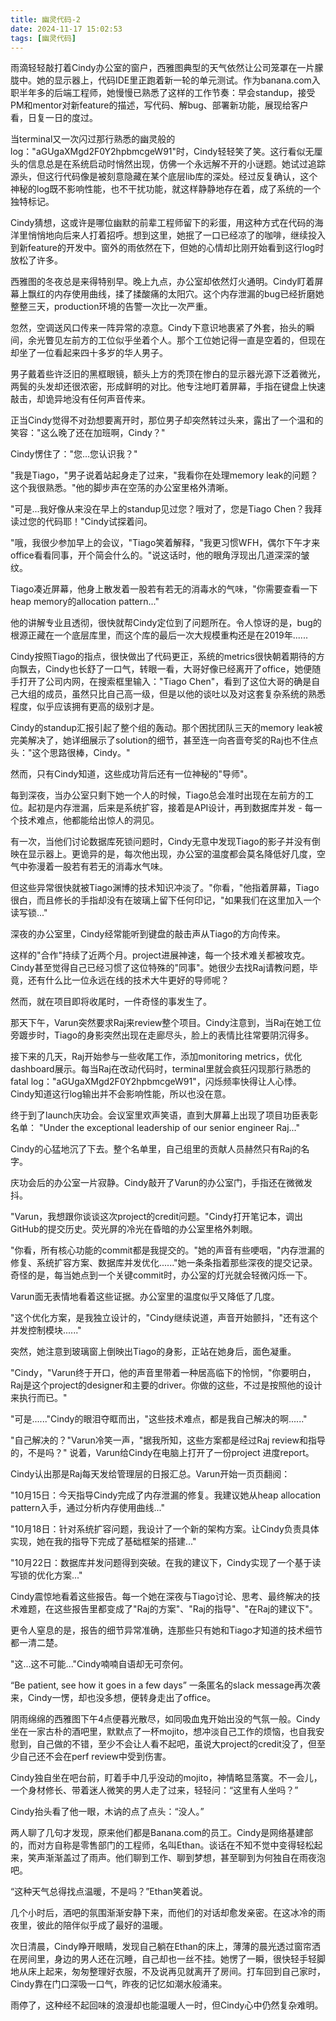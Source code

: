 ```yaml
---
title: 幽灵代码-2
date: 2024-11-17 15:02:53
tags: [幽灵代码]
---
```


雨滴轻轻敲打着Cindy办公室的窗户，西雅图典型的天气依然让公司笼罩在一片朦胧中。她的显示器上，代码IDE里正跑着新一轮的单元测试。作为banana.com入职半年多的后端工程师，她慢慢已熟悉了这样的工作节奏：早会standup，接受PM和mentor对新feature的描述，写代码、解bug、部署新功能，展现给客户看，日复一日的度过。

当terminal又一次闪过那行熟悉的幽灵般的log："aGUgaXMgd2F0Y2hpbmcgeW91"时，Cindy轻轻笑了笑。这行看似无厘头的信息总是在系统启动时悄然出现，仿佛一个永远解不开的小谜题。她试过追踪源头，但这行代码像是被刻意隐藏在某个底层lib库的深处。经过反复确认，这个神秘的log既不影响性能，也不干扰功能，就这样静静地存在着，成了系统的一个独特标记。

Cindy猜想，这或许是哪位幽默的前辈工程师留下的彩蛋，用这种方式在代码的海洋里悄悄地向后来人打着招呼。想到这里，她抿了一口已经凉了的咖啡，继续投入到新feature的开发中。窗外的雨依然在下，但她的心情却比刚开始看到这行log时放松了许多。

西雅图的冬夜总是来得特别早。晚上九点，办公室却依然灯火通明。Cindy盯着屏幕上飘红的内存使用曲线，揉了揉酸痛的太阳穴。这个内存泄漏的bug已经折磨她整整三天，production环境的告警一次比一次严重。

忽然，空调送风口传来一阵异常的凉意。Cindy下意识地裹紧了外套，抬头的瞬间，余光瞥见左前方的工位似乎坐着个人。那个工位她记得一直是空着的，但现在却坐了一位看起来四十多岁的华人男子。

男子戴着些许泛旧的黑框眼镜，额头上方的秃顶在惨白的显示器光源下泛着微光，两鬓的头发却还很浓密，形成鲜明的对比。他专注地盯着屏幕，手指在键盘上快速敲击，却诡异地没有任何声音传来。

正当Cindy觉得不对劲想要离开时，那位男子却突然转过头来，露出了一个温和的笑容："这么晚了还在加班啊，Cindy？"

Cindy愣住了："您...您认识我？"

"我是Tiago，"男子说着站起身走了过来，"我看你在处理memory leak的问题？这个我很熟悉。"他的脚步声在空荡的办公室里格外清晰。

"可是...我好像从来没在早上的standup见过您？哦对了，您是Tiago Chen？我拜读过您的代码耶！"Cindy试探着问。

"哦，我很少参加早上的会议，"Tiago笑着解释，"我更习惯WFH，偶尔下午才来office看看同事，开个简会什么的。"说这话时，他的眼角浮现出几道深深的皱纹。

Tiago凑近屏幕，他身上散发着一股若有若无的消毒水的气味，"你需要查看一下heap memory的allocation pattern..."

他的讲解专业且透彻，很快就帮Cindy定位到了问题所在。令人惊讶的是，bug的根源正藏在一个底层库里，而这个库的最后一次大规模重构还是在2019年......

Cindy按照Tiago的指点，很快做出了代码更正，系统的metrics很快朝着期待的方向飘去，Cindy也长舒了一口气，转眼一看，大哥好像已经离开了office，她便随手打开了公司内网，在搜索框里输入："Tiago Chen"，看到了这位大哥的确是自己大组的成员，虽然只比自己高一级，但是以他的谈吐以及对这套复杂系统的熟悉程度，似乎应该拥有更高的级别才是。

Cindy的standup汇报引起了整个组的轰动。那个困扰团队三天的memory leak被完美解决了，她详细展示了solution的细节，甚至连一向吝啬夸奖的Raj也不住点头："这个思路很棒，Cindy。"

然而，只有Cindy知道，这些成功背后还有一位神秘的"导师"。

每到深夜，当办公室只剩下她一个人的时候，Tiago总会准时出现在左前方的工位。起初是内存泄漏，后来是系统扩容，接着是API设计，再到数据库并发 - 每一个技术难点，他都能给出惊人的洞见。

有一次，当他们讨论数据库死锁问题时，Cindy无意中发现Tiago的影子并没有倒映在显示器上。更诡异的是，每次他出现，办公室的温度都会莫名降低好几度，空气中弥漫着一股若有若无的消毒水气味。

但这些异常很快就被Tiago渊博的技术知识冲淡了。"你看，"他指着屏幕，Tiago很白，而且修长的手指却没有在玻璃上留下任何印记，"如果我们在这里加入一个读写锁..."

深夜的办公室里，Cindy经常能听到键盘的敲击声从Tiago的方向传来。

这样的"合作"持续了近两个月。project进展神速，每一个技术难关都被攻克。Cindy甚至觉得自己已经习惯了这位特殊的"同事"。她很少去找Raj请教问题，毕竟，还有什么比一位永远在线的技术大牛更好的导师呢？

然而，就在项目即将收尾时，一件奇怪的事发生了。

那天下午，Varun突然要求Raj来review整个项目。Cindy注意到，当Raj在她工位旁踱步时，Tiago的身影突然出现在走廊尽头，脸上的表情比往常要阴沉得多。

接下来的几天，Raj开始参与一些收尾工作，添加monitoring metrics，优化dashboard展示。每当Raj在改动代码时，terminal里就会疯狂闪现那行熟悉的fatal log："aGUgaXMgd2F0Y2hpbmcgeW91"，闪烁频率快得让人心悸。Cindy知道这行log输出并不会影响性能，所以也没在意。

终于到了launch庆功会。会议室里欢声笑语，直到大屏幕上出现了项目功臣表彰名单：
"Under the exceptional leadership of our senior engineer Raj..."

Cindy的心猛地沉了下去。整个名单里，自己组里的贡献人员赫然只有Raj的名字。

庆功会后的办公室一片寂静。Cindy敲开了Varun的办公室门，手指还在微微发抖。

"Varun，我想跟你谈谈这次project的credit问题。"Cindy打开笔记本，调出GitHub的提交历史。荧光屏的冷光在昏暗的办公室里格外刺眼。

"你看，所有核心功能的commit都是我提交的。"她的声音有些哽咽，"内存泄漏的修复、系统扩容方案、数据库并发优化......"她一条条指着那些深夜的提交记录。奇怪的是，每当她点到一个关键commit时，办公室的灯光就会轻微闪烁一下。

Varun面无表情地看着这些证据。办公室里的温度似乎又降低了几度。

"这个优化方案，是我独立设计的，"Cindy继续说道，声音开始颤抖，"还有这个并发控制模块......"

突然，她注意到玻璃窗上倒映出Tiago的身影，正站在她身后，面色凝重。

"Cindy，"Varun终于开口，他的声音里带着一种居高临下的怜悯，"你要明白，Raj是这个project的designer和主要的driver。你做的这些，不过是按照他的设计来执行而已。"

"可是......"Cindy的眼泪夺眶而出，"这些技术难点，都是我自己解决的啊......"

"自己解决的？"Varun冷笑一声，"据我所知，这些方案都是经过Raj review和指导的，不是吗？" 说着，Varun给Cindy在电脑上打开了一份project 进度report。

Cindy认出那是Raj每天发给管理层的日报汇总。Varun开始一页页翻阅：

"10月15日：今天指导Cindy完成了内存泄漏的修复。我建议她从heap allocation pattern入手，通过分析内存使用曲线..."

"10月18日：针对系统扩容问题，我设计了一个新的架构方案。让Cindy负责具体实现，她在我的指导下完成了基础框架的搭建..."

"10月22日：数据库并发问题得到突破。在我的建议下，Cindy实现了一个基于读写锁的优化方案..."

Cindy震惊地看着这些报告。每一个她在深夜与Tiago讨论、思考、最终解决的技术难题，在这些报告里都变成了"Raj的方案"、"Raj的指导"、"在Raj的建议下"。

更令人窒息的是，报告的细节异常准确，连那些只有她和Tiago才知道的技术细节都一清二楚。

"这...这不可能..."Cindy喃喃自语却无可奈何。

“Be patient, see how it goes in a few days” 一条匿名的slack message再次袭来，Cindy一愣，却也没多想，便转身走出了office。

阴雨绵绵的西雅图下午4点便暮光散尽，如同吸血鬼开始出没的气氛一般。Cindy坐在一家古朴的酒吧里，默默点了一杯mojito，想冲淡自己工作的烦恼，也自我安慰到，自己做的不错，至少不会让人看不起吧，虽说大project的credit没了，但至少自己还不会在perf review中受到伤害。

Cindy独自坐在吧台前，盯着手中几乎没动的mojito，神情略显落寞。不一会儿，一个身材修长、带着迷人微笑的男人走了过来，轻轻问：“这里有人坐吗？”

Cindy抬头看了他一眼，木讷的点了点头：“没人。”

两人聊了几句才发现，原来他们都是Banana.com的员工。Cindy是网络基建部的，而对方自称是零售部门的工程师，名叫Ethan。谈话在不知不觉中变得轻松起来，笑声渐渐盖过了雨声。他们聊到工作、聊到梦想，甚至聊到为何独自在雨夜泡吧。

“这种天气总得找点温暖，不是吗？”Ethan笑着说。

几个小时后，酒吧的氛围渐渐安静下来，而他们的对话却愈发亲密。在这冰冷的雨夜里，彼此的陪伴似乎成了最好的温暖。

次日清晨，Cindy睁开眼睛，发现自己躺在Ethan的床上，薄薄的晨光透过窗帘洒在房间里，身边的男人还在沉睡，自己却也一丝不挂。她愣了一瞬，很快轻手轻脚地从床上起来，匆匆整理好衣服，不及说再见就离开了房间。打车回到自己家时，Cindy靠在门口深吸一口气，昨夜的记忆如潮水般涌来。

雨停了，这种经不起回味的浪漫却也能温暖人一时，但Cindy心中仍然复杂难明。
